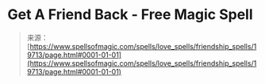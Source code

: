 <!--yml

category: 未分类

date: 2024-06-12 19:01:57

-->

# Get A Friend Back - Free Magic Spell

> 来源：[https://www.spellsofmagic.com/spells/love_spells/friendship_spells/19713/page.html#0001-01-01](https://www.spellsofmagic.com/spells/love_spells/friendship_spells/19713/page.html#0001-01-01)
